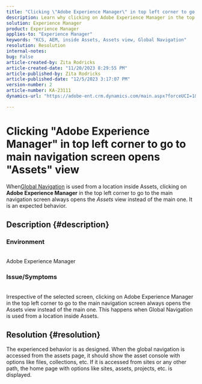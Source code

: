 ```yaml
---
title: "Clicking \"Adobe Experience Manager\" in top left corner to go to main navigation screen opens \"Assets\" view"
description: Learn why clicking on Adobe Experience Manager in the top left corner opens the Assets view instead of the main one.
solution: Experience Manager
product: Experience Manager
applies-to: "Experience Manager"
keywords: "KCS, AEM, inside Assets, Assets view, Global Navigation"
resolution: Resolution
internal-notes: 
bug: False
article-created-by: Zita Rodricks
article-created-date: "11/20/2023 8:29:55 PM"
article-published-by: Zita Rodricks
article-published-date: "12/5/2023 3:17:07 PM"
version-number: 2
article-number: KA-23111
dynamics-url: "https://adobe-ent.crm.dynamics.com/main.aspx?forceUCI=1&pagetype=entityrecord&etn=knowledgearticle&id=1866d78d-e387-ee11-8179-6045bd006b3d"

---
```

# Clicking "Adobe Experience Manager" in top left corner to go to main navigation screen opens "Assets" view


When[Global Navigation](https://experienceleague.adobe.com/docs/experience-manager-cloud-service/content/sites/authoring/getting-started/basic-handling.html?lang=en#global-navigation) is used from a location inside Assets, clicking on <b>Adobe Experience Manager</b> in the top left corner to go to the main navigation screen always opens the *Assets* view instead of the main one. It is an expected behavior.

## Description {#description}


### Environment
<br>Adobe Experience Manager<br>
### Issue/Symptoms
<br>Irrespective of the selected screen, clicking on Adobe Experience Manager in the top left corner to go to the main navigation screen always opens the Assets view instead of the main one. This happens when Global Navigation is used from a location inside Assets.

## Resolution {#resolution}


The experienced behavior is as designed. When the global navigation is accessed from the assets page, it should show the asset console with options like files, collections, etc. If it is accessed from sites or any other path, the home page with options like sites, assets, projects, etc. is displayed.
